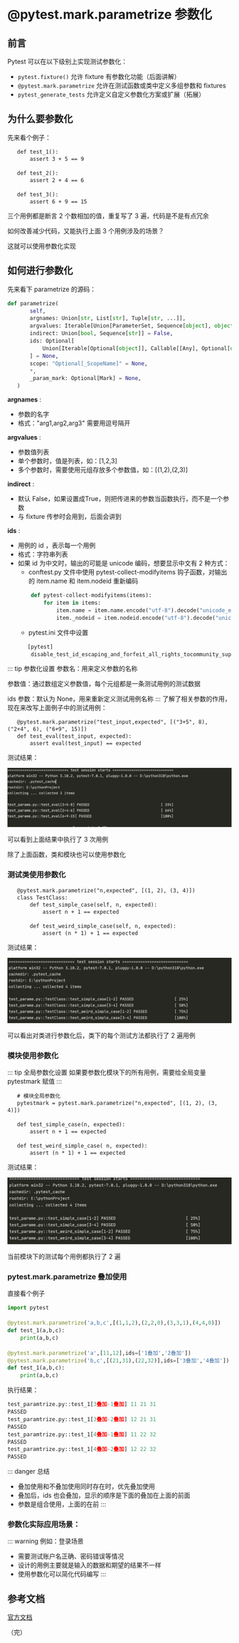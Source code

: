 # @pytest.mark.parametrize 参数化

 ## 前言
 Pytest 可以在以下级别上实现测试参数化：
 + `pytest.fixture()` 允许 fixture 有参数化功能（后面讲解）
 + `@pytest.mark.parametrize` 允许在测试函数或类中定义多组参数和 fixtures
 + `pytest_generate_tests` 允许定义自定义参数化方案或扩展（拓展）
 
 ## 为什么要参数化
 先来看个例子：
  ```
     def test_1():
         assert 3 + 5 == 9
     
     def test_2():
         assert 2 + 4 == 6
     
     def test_3():
         assert 6 + 9 == 15
  ``` 
 三个用例都是断言 2 个数相加的值，重复写了 3 遍，代码是不是有点冗余
 
 如何改善减少代码，又能执行上面 3 个用例涉及的场景？
 
 这就可以使用参数化实现
 
 ## 如何进行参数化
 先来看下 parametrize 的源码：
 ```python
def parametrize(
        self,
        argnames: Union[str, List[str], Tuple[str, ...]],
        argvalues: Iterable[Union[ParameterSet, Sequence[object], object]],
        indirect: Union[bool, Sequence[str]] = False,
        ids: Optional[
            Union[Iterable[Optional[object]], Callable[[Any], Optional[object]]]
        ] = None,
        scope: "Optional[_ScopeName]" = None,
        *,
        _param_mark: Optional[Mark] = None,
    )
```
**argnames** : 
+ 参数的名字
+ 格式："arg1,arg2,arg3" 需要用逗号隔开

**argvalues** :
+ 参数值列表
+ 单个参数时，值是列表，如：[1,2,3]
+ 多个参数时，需要使用元组存放多个参数值，如：[(1,2),(2,3)]

**indirect** :
+ 默认 False，如果设置成True，则把传进来的参数当函数执行，而不是一个参数
+ 与 fixture 传参时会用到，后面会讲到

**ids** :
+ 用例的 id ，表示每一个用例
+ 格式：字符串列表
+ 如果 id 为中文时，输出的可能是 unicode 编码，想要显示中文有 2 种方式：
    + conftest.py 文件中使用 pytest-collect-modifyitems 钩子函数，对输出的 item.name 和 item.nodeid 重新编码
    ```python
        def pytest-collect-modifyitems(items):
            for item in items:
                item.name = item.name.encode("utf-8").decode("unicode_escape")
                item._nodeid = item.nodeid.encode("utf-8").decode("unicode_escape")
    ```
    + pytest.ini 文件中设置
    ```python
       [pytest]
        disable_test_id_escaping_and_forfeit_all_rights_tocommunity_support = True
    ```

 ::: tip 参数化设置
 参数名：用来定义参数的名称
 
 参数值：通过数组定义参数值，每个元组都是一条测试用例的测试数据
 
 ids 参数：默认为 None，用来重新定义测试用例名称
 :::
 了解了相关参数的作用，现在来改写上面例子中的测试用例：
 ```
    @pytest.mark.parametrize("test_input,expected", [("3+5", 8), ("2+4", 6), ("6+9", 15)])
    def test_eval(test_input, expected):
        assert eval(test_input) == expected
 ```
 测试结果：
 
 ![pytest](images/10.png)

 可以看到上面结果中执行了 3 次用例
 
 除了上面函数，类和模块也可以使用参数化
 ### 测试类使用参数化
 ```
    @pytest.mark.parametrize("n,expected", [(1, 2), (3, 4)])
    class TestClass:
        def test_simple_case(self, n, expected):
            assert n + 1 == expected
    
        def test_weird_simple_case(self, n, expected):
            assert (n * 1) + 1 == expected
 ```
 
 测试结果：
 
 ![pytest](images/11.png)
 
 可以看出对类进行参数化后，类下的每个测试方法都执行了 2 遍用例
 
 ### 模块使用参数化

 ::: tip 全局参数化设置
 如果要参数化模块下的所有用例，需要给全局变量 pytestmark 赋值
 :::
 
 ```
    # 模块全局参数化
    pytestmark = pytest.mark.parametrize("n,expected", [(1, 2), (3, 4)])
    
    def test_simple_case(n, expected):
        assert n + 1 == expected
    
    def test_weird_simple_case( n, expected):
        assert (n * 1) + 1 == expected
 ```

测试结果：

 ![pytest](images/12.png)
 
 当前模块下的测试每个用例都执行了 2 遍
 
 ### pytest.mark.parametrize 叠加使用
 
 直接看个例子
 ```python
 import pytest
 
 @pytest.mark.parametrize('a,b,c',[(1,1,2),(2,2,0),(3,3,1),(4,4,0)])
 def test_1(a,b,c):
     print(a,b,c)
 
 @pytest.mark.parametrize('a',[11,12],ids=['1叠加','2叠加'])
 @pytest.mark.parametrize('b,c',[(21,31),(22,32)],ids=['3叠加','4叠加'])
 def test_1(a,b,c):
     print(a,b,c)
 ```
 执行结果：
 ```python
 test_paramtrize.py::test_1[3叠加-1叠加] 11 21 31
 PASSED
 test_paramtrize.py::test_1[3叠加-2叠加] 12 21 31
 PASSED
 test_paramtrize.py::test_1[4叠加-1叠加] 11 22 32
 PASSED
 test_paramtrize.py::test_1[4叠加-2叠加] 12 22 32
 PASSED
 ```
 ::: danger 总结
 + 叠加使用和不叠加使用同时存在时，优先叠加使用
 + 叠加后，ids 也会叠加，显示的顺序是下面的叠加在上面的前面
 + 参数是组合使用，上面的在前
 :::
 
 ### 参数化实际应用场景：
 
 ::: warning 例如：登录场景
 + 需要测试账户名正确、密码错误等情况
 + 设计的用例主要就是输入的数据和期望的结果不一样
 + 使用参数化可以简化代码编写
 :::


## 参考文档
[官方文档](https://docs.pytest.org/en/latest/how-to/parametrize.html?highlight=mark)

（完）
